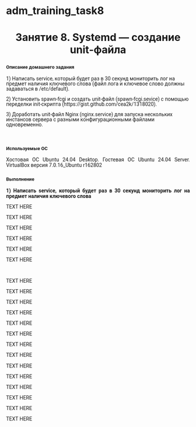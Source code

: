# adm_training_task8
<h1 align="center">Занятие 8. Systemd — создание unit-файла</h1>
<h3 class="western"><a name="_heading=h.h6i87lkp3f19"></a> <span style="font-family: Roboto, serif;"><span style="font-size: small;">Описание домашнего задания</span></h3>
<p style="line-height: 100%; margin-bottom: 0cm;"><span style="font-family: Roboto, serif;">1) Написать service, который будет раз в 30 секунд мониторить лог на предмет наличия ключевого слова (файл лога и ключевое слово должны задаваться в /etc/default).</span></p>
<p style="line-height: 100%; margin-bottom: 0cm;"><span style="font-family: Roboto, serif;">2) Установить spawn-fcgi и создать unit-файл (spawn-fcgi.sevice) с помощью переделки init-скрипта (https://gist.github.com/cea2k/1318020).</span></p>
<p style="line-height: 100%; margin-bottom: 0cm;"><span style="font-family: Roboto, serif;">3) Доработать unit-файл Nginx (nginx.service) для запуска нескольких инстансов сервера с разными конфигурационными файлами одновременно.</span></p>
<p style="line-height: 100%; margin-bottom: 0cm;">&nbsp;</p>
<h3 class="western"><a name="_heading=h.df570rpzx1qg"></a><span style="font-family: Roboto, serif;"><span style="font-size: small;">Используемые ОС</span></h3>
<p style="line-height: 108%; margin-bottom: 0.28cm;" align="justify"><span style="font-family: Roboto, serif;">Хостовая ОС Ubuntu 24.04 Desktop. Гостевая ОС Ubuntu 24.04 Server. VirtualBox версия 7.0.16_Ubuntu r162802</span></p>
<h3 class="western"><span style="font-family: Roboto, serif;"><span style="font-size: small;">Выполнение</span></h3>
<p style="line-height: 108%; margin-bottom: 0.28cm;" align="justify"><span style="font-family: Roboto, serif;"><b>1) Написать service, который будет раз в 30 секунд мониторить лог на предмет наличия ключевого слова</b></span></p>
<p style="line-height: 108%; margin-bottom: 0.28cm;" align="justify"><span style="font-family: Roboto, serif;">TEXT HERE</span></p>
<p style="line-height: 108%; margin-bottom: 0.28cm;" align="justify"><span style="font-family: Roboto, serif;">TEXT HERE</span></p>
<p style="line-height: 108%; margin-bottom: 0.28cm;" align="justify"><span style="font-family: Roboto, serif;">TEXT HERE</span></p>
<p style="line-height: 108%; margin-bottom: 0.28cm;" align="justify"><span style="font-family: Roboto, serif;">TEXT HERE</span></p>
<p style="line-height: 108%; margin-bottom: 0.28cm;" align="justify"><span style="font-family: Roboto, serif;">TEXT HERE</span></p>
<p style="line-height: 108%; margin-bottom: 0.28cm;" align="justify"><span style="font-family: Roboto, serif;">TEXT HERE</span></p>
  <p style="line-height: 100%; margin-bottom: 0cm;">&nbsp;</p>
<p style="line-height: 108%; margin-bottom: 0.28cm;" align="justify"><span style="font-family: Roboto, serif;">TEXT HERE</span></p>
<p style="line-height: 108%; margin-bottom: 0.28cm;" align="justify"><span style="font-family: Roboto, serif;">TEXT HERE</span></p>
<p style="line-height: 108%; margin-bottom: 0.28cm;" align="justify"><span style="font-family: Roboto, serif;">TEXT HERE</span></p>
<p style="line-height: 108%; margin-bottom: 0.28cm;" align="justify"><span style="font-family: Roboto, serif;">TEXT HERE</span></p>
<p style="line-height: 108%; margin-bottom: 0.28cm;" align="justify"><span style="font-family: Roboto, serif;">TEXT HERE</span></p>
<p style="line-height: 108%; margin-bottom: 0.28cm;" align="justify"><span style="font-family: Roboto, serif;">TEXT HERE</span></p>
<p style="line-height: 108%; margin-bottom: 0.28cm;" align="justify"><span style="font-family: Roboto, serif;">TEXT HERE</span></p>
<p style="line-height: 108%; margin-bottom: 0.28cm;" align="justify"><span style="font-family: Roboto, serif;">TEXT HERE</span></p>
<p style="line-height: 108%; margin-bottom: 0.28cm;" align="justify"><span style="font-family: Roboto, serif;">TEXT HERE</span></p><p style="line-height: 108%; margin-bottom: 0.28cm;" align="justify"><span style="font-family: Roboto, serif;">TEXT HERE</span></p>
<p style="line-height: 108%; margin-bottom: 0.28cm;" align="justify"><span style="font-family: Roboto, serif;">TEXT HERE</span></p>
<p style="line-height: 108%; margin-bottom: 0.28cm;" align="justify"><span style="font-family: Roboto, serif;">TEXT HERE</span></p>
<p style="line-height: 108%; margin-bottom: 0.28cm;" align="justify"><span style="font-family: Roboto, serif;">TEXT HERE</span></p>
<p style="line-height: 108%; margin-bottom: 0.28cm;" align="justify"><span style="font-family: Roboto, serif;">TEXT HERE</span></p>
